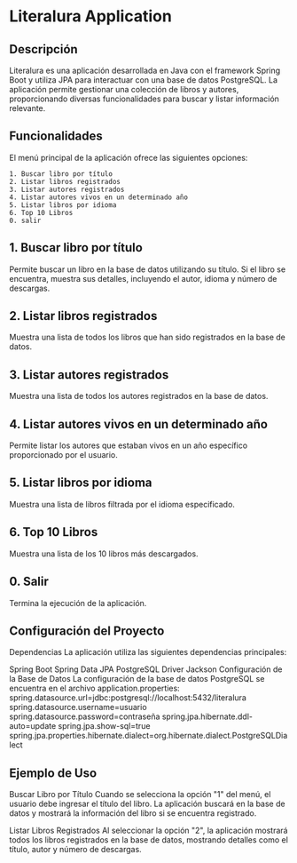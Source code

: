 # Literalura Application

## Descripción

Literalura es una aplicación desarrollada en Java con el framework Spring Boot y utiliza JPA para interactuar con una base de datos PostgreSQL. La aplicación permite gestionar una colección de libros y autores, proporcionando diversas funcionalidades para buscar y listar información relevante.

## Funcionalidades

El menú principal de la aplicación ofrece las siguientes opciones:

    1. Buscar libro por título
    2. Listar libros registrados
    3. Listar autores registrados
    4. Listar autores vivos en un determinado año
    5. Listar libros por idioma
    6. Top 10 Libros
    0. salir

## 1. Buscar libro por título
Permite buscar un libro en la base de datos utilizando su título. Si el libro se encuentra, muestra sus detalles, incluyendo el autor, idioma y número de descargas.

## 2. Listar libros registrados
Muestra una lista de todos los libros que han sido registrados en la base de datos.

## 3. Listar autores registrados
Muestra una lista de todos los autores registrados en la base de datos.

## 4. Listar autores vivos en un determinado año
Permite listar los autores que estaban vivos en un año específico proporcionado por el usuario.

## 5. Listar libros por idioma
Muestra una lista de libros filtrada por el idioma especificado.

## 6. Top 10 Libros
Muestra una lista de los 10 libros más descargados.

## 0. Salir
Termina la ejecución de la aplicación.

## Configuración del Proyecto
Dependencias
La aplicación utiliza las siguientes dependencias principales:

Spring Boot
Spring Data JPA
PostgreSQL Driver
Jackson
Configuración de la Base de Datos
La configuración de la base de datos PostgreSQL se encuentra en el archivo application.properties:
spring.datasource.url=jdbc:postgresql://localhost:5432/literalura
spring.datasource.username=usuario
spring.datasource.password=contraseña
spring.jpa.hibernate.ddl-auto=update
spring.jpa.show-sql=true
spring.jpa.properties.hibernate.dialect=org.hibernate.dialect.PostgreSQLDialect
## Ejemplo de Uso
Buscar Libro por Título
Cuando se selecciona la opción "1" del menú, el usuario debe ingresar el título del libro. La aplicación buscará en la base de datos y mostrará la información del libro si se encuentra registrado.

Listar Libros Registrados
Al seleccionar la opción "2", la aplicación mostrará todos los libros registrados en la base de datos, mostrando detalles como el título, autor y número de descargas.
